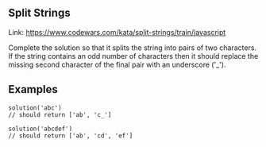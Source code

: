 ## Split Strings

Link: https://www.codewars.com/kata/split-strings/train/javascript

Complete the solution so that it splits the string into pairs of two characters.
If the string contains an odd number of characters then it should replace the
missing second character of the final pair with an underscore ('\_').

## Examples

```
solution('abc')
// should return ['ab', 'c_']
```

```
solution('abcdef')
// should return ['ab', 'cd', 'ef']
```
